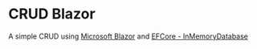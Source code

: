 # CRUD Blazor

A simple CRUD using [Microsoft Blazor](https://dotnet.microsoft.com/apps/aspnet/web-apps/blazor) and [EFCore - InMemoryDatabase](https://docs.microsoft.com/pt-br/ef/core/miscellaneous/testing/in-memory)
